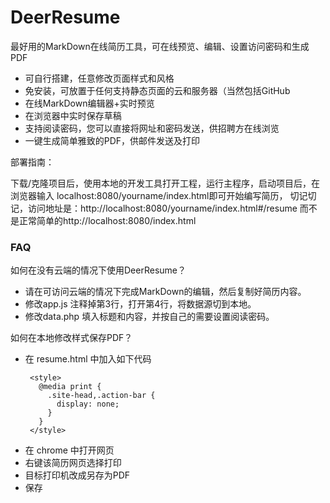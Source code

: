 DeerResume
==========

最好用的MarkDown在线简历工具，可在线预览、编辑、设置访问密码和生成PDF

  - 可自行搭建，任意修改页面样式和风格
  - 免安装，可放置于任何支持静态页面的云和服务器（当然包括GitHub
  - 在线MarkDown编辑器+实时预览
  - 在浏览器中实时保存草稿
  - 支持阅读密码，您可以直接将网址和密码发送，供招聘方在线浏览
  - 一键生成简单雅致的PDF，供邮件发送及打印 

部署指南：

​		下载/克隆项目后，使用本地的开发工具打开工程，运行主程序，启动项目后，在浏览器输入   localhost:8080/yourname/index.html即可开始编写简历，
        切记切记，访问地址是：http://localhost:8080/yourname/index.html#/resume
        而不是正常简单的http://localhost:8080/index.html

### FAQ

如何在没有云端的情况下使用DeerResume？

- 请在可访问云端的情况下完成MarkDown的编辑，然后复制好简历内容。
- 修改app.js 注释掉第3行，打开第4行，将数据源切到本地。 
- 修改data.php 填入标题和内容，并按自己的需要设置阅读密码。

如何在本地修改样式保存PDF？
- 在 resume.html 中加入如下代码
   ```
    <style>
      @media print {
        .site-head,.action-bar {
          display: none;
        }
      }
    </style>
   ```
- 在 chrome 中打开网页
- 右键该简历网页选择打印
- 目标打印机改成另存为PDF
- 保存
